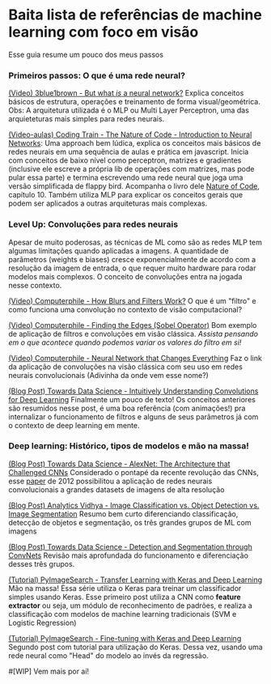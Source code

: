 # Baita lista de referências de machine learning com foco em visão
 
Esse guia resume um pouco dos meus passos

### Primeiros passos: O que é uma rede neural?
[(Video) 3blue1brown - But what *is* a neural network?](https://www.youtube.com/watch?v=aircAruvnKk) Explica conceitos básicos
de estrutura, operações e treinamento de forma visual/geométrica. Obs: A arquitetura utilizada é o MLP ou Multi Layer 
Perceptron, uma das arquieteturas mais simples para redes neurais.

[(Video-aulas) Coding Train - The Nature of Code - Introduction to Neural Networks](https://www.youtube.com/watch?v=XJ7HLz9VYz0&list=PLRqwX-V7Uu6aCibgK1PTWWu9by6XFdCfh):
Uma approach bem lúdica, explica os conceitos mais básicos de redes neurais em uma sequência de aulas e prática em 
javascript. Inicia com conceitos de baixo nível como perceptron, matrizes e gradientes (inclusive ele escreve a 
própria lib de operações com matrizes, mas pode pular essa parte) e termina escrevendo uma rede neural que joga uma
versão simplificada de flappy bird. Acompanha o livro dele [Nature of Code](https://natureofcode.com/), capítulo 10.
Também utiliza MLP para explicar os conceitos gerais que podem ser aplicados a outras arquiteturas mais complexas.

### Level Up: Convoluções para redes neurais
Apesar de muito poderosas, as técnicas de ML como são as redes MLP tem algumas limitações quando aplicadas a imagens. 
A quantidade de parâmetros (weights e biases) cresce exponencialmente de acordo com a resolução da imagem de entrada, 
o que requer muito hardware para rodar modelos mais complexos. O conceito de convoluções entra na jogada nesse contexto.

[(Video) Computerphile - How Blurs and Filters Work?](https://www.youtube.com/watch?v=C_zFhWdM4ic) O que é um "filtro" e como
funciona uma convolução no contexto de visão computacional?

[(Video) Computerphile - Finding the Edges (Sobel Operator)](https://www.youtube.com/watch?v=uihBwtPIBxM) Bom exemplo de aplicação
de filtros e convoluções em visão clássica. *Assista pensando em o que acontece quando podemos variar os valores do filtro
em si!*

[(Video) Computerphile - Neural Network that Changes Everything](https://www.youtube.com/watch?v=py5byOOHZM8) Faz o link da aplicação
de convoluções na visão clássica com seu uso em redes neurais convolucionais (Adivinha da onde vem esse nome?)

[(Blog Post) Towards Data Science - Intuitively Understanding Convolutions for Deep Learning](https://towardsdatascience.com/intuitively-understanding-convolutions-for-deep-learning-1f6f42faee1)
Finalmente um pouco de texto! Os conceitos anteriores são resumidos nesse post, é uma boa referência (com animações!)
pra internalizar o funcionamento de filtros e alguns de seus parâmetros já com o contexto de deep learning em mente.

### Deep learning: Histórico, tipos de modelos e mão na massa!

[(Blog Post) Towards Data Science - AlexNet: The Architecture that Challenged CNNs](https://towardsdatascience.com/alexnet-the-architecture-that-challenged-cnns-e406d5297951)
Considerado o pontapé da recente revolução das CNNs, esse [paper](https://papers.nips.cc/paper/4824-imagenet-classification-with-deep-convolutional-neural-networks.pdf)
de 2012 possibilitou a aplicação de redes neurais convolucionais a grandes datasets de imagens de alta resolução

[(Blog Post) Analytics Vidhya - Image Classification vs. Object Detection vs. Image Segmentation](https://medium.com/analytics-vidhya/image-classification-vs-object-detection-vs-image-segmentation-f36db85fe81)
Resumo bem curto diferenciando classificação, detecção de objetos e segmentação, os três grandes grupos de ML com imagens

[(Blog Post) Towards Data Science - Detection and Segmentation through ConvNets](https://towardsdatascience.com/detection-and-segmentation-through-convnets-47aa42de27ea)
Revisão mais aprofundada do funcionamento e diferenciação desses três grupos.

[(Tutorial) PyImageSearch - Transfer Learning with Keras and Deep Learning](https://www.pyimagesearch.com/2019/05/20/transfer-learning-with-keras-and-deep-learning/)
Mão na massa! Essa série utiliza o Keras para treinar um classificador simples usando Keras. Esse primeiro post utiliza
a CNN como **feature extractor** ou seja, um módulo de reconhecimento de padrões, e realiza a classificação com modelos
de machine learning tradicionais (SVM e Logistic Regression)

[(Tutorial) PyImageSearch - Fine-tuning with Keras and Deep Learning](https://www.pyimagesearch.com/2019/06/03/fine-tuning-with-keras-and-deep-learning/)
Segundo post com tutorial para utilização do Keras. Dessa vez, usando uma rede neural como "Head" do modelo ao invés da regressão.

#[WIP]
Vem mais por aí!